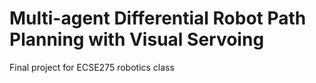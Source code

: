 # Multi-agent Differential Robot Path Planning with Visual Servoing
Final project for ECSE275 robotics class
